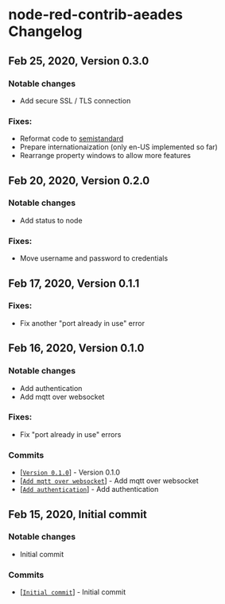 # node-red-contrib-aeades Changelog

## Feb 25, 2020, Version 0.3.0
### Notable changes
 - Add secure SSL / TLS connection
### Fixes:
 - Reformat code to [semistandard](https://github.com/standard/semistandard)
 - Prepare internationaization (only en-US implemented so far)
 - Rearrange property windows to allow more features 

## Feb 20, 2020, Version 0.2.0

### Notable changes
 - Add status to node
 
### Fixes:
 - Move username and password to credentials

## Feb 17, 2020, Version 0.1.1

### Fixes:

 - Fix another "port already in use" error


## Feb 16, 2020, Version 0.1.0

### Notable changes
 - Add authentication
 - Add mqtt over websocket

### Fixes:

 - Fix "port already in use" errors
 
### Commits
* [[`Version 0.1.0`](https://github.com/martin-doyle/node-red-contrib-aedes/commit/9a0f2390674de155c5f48de4ad2415448417d1b9)] - Version 0.1.0
* [[`Add mqtt over websocket`](https://github.com/martin-doyle/node-red-contrib-aedes/commit/9a0f2390674de155c5f48de4ad2415448417d1b9)] - Add mqtt over websocket
* [[`Add authentication`](https://github.com/martin-doyle/node-red-contrib-aedes/commit/0005fc587cd8082b2055162b056055314ac694bc)] - Add authentication


## Feb 15, 2020, Initial commit

### Notable changes
 - Initial commit
 
### Commits
* [[`Initial commit`](https://github.com/martin-doyle/node-red-contrib-aedes/commit/3b10df634bba92665d486ef83933eafc8d57f9dc)] - Initial commit
